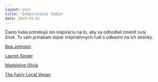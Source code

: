 ```yaml
---
layout: post
title: "Inšpiratívni ľudia"
date: 2019-03-02
---
```

Často ľudia potrebujú len inšpiráciu na to, aby sa odhodlali zmeniť svoj život. Tu vám prinášam zopár inšpiratívnych ľudí s odkazmi na ich stránky.

[Bea Johnson](https://zerowastehome.com/)

[Lauren Singer](http://trashisfortossers.com/)

[Madeleine Olivia](https://www.youtube.com/channel/UC4CpQoAPJNGGUPG92Fbwxqw/)

[The Fairly Local Vegan](https://www.youtube.com/channel/UCJ3cJEWlDyZfeyOLSDjR7fw)
